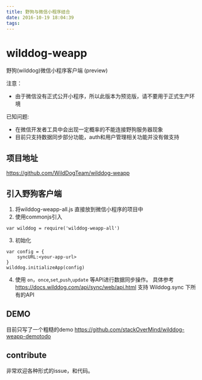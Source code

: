 ```yaml
---
title: 野狗与微信小程序结合
date: 2016-10-19 18:04:39
tags:
---
```


# wilddog-weapp


野狗(wilddog)微信小程序客户端 (preview)

注意：
* 由于微信没有正式公开小程序，所以此版本为预览版，请不要用于正式生产环境

已知问题:
* 在微信开发者工具中会出现一定概率的不能连接野狗服务器现象
* 目前只支持数据同步部分功能，auth和用户管理相关功能并没有做支持

## 项目地址
https://github.com/WildDogTeam/wilddog-weapp


## 引入野狗客户端

1. 将wilddog-weapp-all.js 直接放到微信小程序的项目中
2. 使用commonjs引入
```
var wilddog = require('wilddog-weapp-all')
```
3. 初始化

```
var config = {
    syncURL:<your-app-url>
}
wilddog.initializeApp(config)
```

4. 使用 `on`，`once`,`set`,`push`,`update` 等API进行数据同步操作。
具体参考 https://docs.wilddog.com/api/sync/web/api.html
支持 Wilddog.sync 下所有的API

## DEMO

目前只写了一个粗糙的demo
https://github.com/stackOverMind/wilddog-weapp-demotodo

## contribute

非常欢迎各种形式的issue，和代码。
